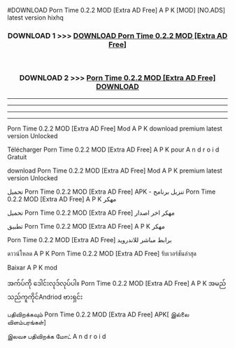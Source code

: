 #DOWNLOAD Porn Time 0.2.2 MOD [Extra AD Free] A P K [MOD] [NO.ADS] latest version hixhq



<div align="center">

<h3>DOWNLOAD 1 >>> <a href="https://teeasianyam.web.app?sq=Porn Time 0.2.2 MOD [Extra AD Free]">DOWNLOAD Porn Time 0.2.2 MOD [Extra AD Free] </a></h3><br>

<h3>DOWNLOAD 2 >>> <a href="https://teeasianyam.web.app?sq=Porn Time 0.2.2 MOD [Extra AD Free] ">Porn Time 0.2.2 MOD [Extra AD Free]  DOWNLOAD </a></h3>

</div>


----------------------------------------------------------

----------------------------------------------------------

----------------------------------------------------------

----------------------------------------------------------


Porn Time 0.2.2 MOD [Extra AD Free]  Mod A P K download premium latest version Unlocked

Télécharger Porn Time 0.2.2 MOD [Extra AD Free]  A P K pour A n d r o i d Gratuit

download Porn Time 0.2.2 MOD [Extra AD Free]  Mod A P K premium latest version Unlocked

تحميل Porn Time 0.2.2 MOD [Extra AD Free]  APK - تنزيل برنامج Porn Time 0.2.2 MOD [Extra AD Free]  A P K مهكر

تحميل Porn Time 0.2.2 MOD [Extra AD Free]  مهكر اخر اصدار

تطبيق Porn Time 0.2.2 MOD [Extra AD Free]  A P K مهكر

Porn Time 0.2.2 MOD [Extra AD Free]  برابط مباشر للاندرويد

ดาวน์โหลด A P K Porn Time 0.2.2 MOD [Extra AD Free]  รับเวอร์ชันล่าสุด

Baixar A P K mod

အက်ပ်ကို ဒေါင်းလုဒ်လုပ်ပါ။ Porn Time 0.2.2 MOD [Extra AD Free]  A P K အမည်သည်ကူကိုင်Andriod ဗားရှင်း

பதிவிறக்கவும் Porn Time 0.2.2 MOD [Extra AD Free]  APK[ இல்லை விளம்பரங்கள்] 
 
இலவச பதிவிறக்க மோட் A n d r o i d



